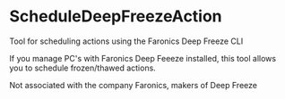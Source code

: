 # ScheduleDeepFreezeAction
Tool for scheduling actions using the Faronics Deep Freeze CLI

If you manage PC's with Faronics Deep Feeeze installed, this tool allows you to schedule frozen/thawed actions.

Not associated with the company Faronics, makers of Deep Freeze
